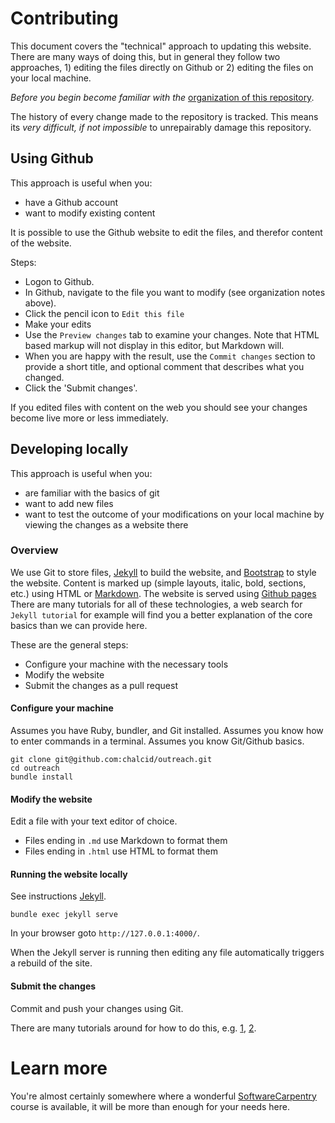 
# Contributing

This document covers the "technical" approach to updating this website. There are many ways of doing this, but in general they follow two approaches, 1) editing the files directly on Github or 2) editing the files on your local machine.

_Before you begin become familiar with the_ [organization of this repository](ORGANIZATION.md).

The history of every change made to the repository is tracked.  This means its _very difficult, if not impossible_ to unrepairably damage this repository.

## Using Github

This approach is useful when you:

* have a Github account
* want to modify existing content

It is possible to use the Github website to edit the files, and therefor content of the website.

Steps:

* Logon to Github.
* In Github, navigate to the file you want to modify (see organization notes above).
* Click the pencil icon to `Edit this file`
* Make your edits
* Use the `Preview changes` tab to examine your changes. Note that HTML based markup will not display in this editor, but Markdown will.
* When you are happy with the result, use the `Commit changes` section to provide a short title, and optional comment that describes what you changed.
* Click the 'Submit changes'.

If you edited files with content on the web you should see your changes become live more or less immediately.

## Developing locally

This approach is useful when you:

* are familiar with the basics of git
* want to add new files
* want to test the outcome of your modifications on your local machine by viewing the changes as a website there

### Overview

We use Git to store files, [Jekyll](https://jekyllrb.com/) to build the website, and [Bootstrap](https://getbootstrap.com/docs/4.0/getting-started/introduction/) to style the website. Content is marked up (simple layouts, italic, bold, sections, etc.) using HTML or [Markdown](https://guides.github.com/features/mastering-markdown/). The website is served using [Github pages](https://pages.github.com/) There are many tutorials for all of these technologies, a web search for `Jekyll tutorial` for example will find you a better explanation of the core basics than we can provide here.  

These are the general steps:

* Configure your machine with the necessary tools 
* Modify the website
* Submit the changes as a pull request

#### Configure your machine

Assumes you have Ruby, bundler, and Git installed.  Assumes you know how to enter commands in a terminal.  Assumes you know Git/Github basics.


```  
git clone git@github.com:chalcid/outreach.git
cd outreach
bundle install
```

#### Modify the website

Edit a file with your text editor of choice.  

* Files ending in `.md` use Markdown to format them
* Files ending in `.html` use HTML to format them

#### Running the website locally

See instructions [Jekyll](https://jekyllrb.com/). 

```
bundle exec jekyll serve
```

In your browser goto `http://127.0.0.1:4000/`. 

When the Jekyll server is running then editing any file automatically triggers a rebuild of the site.

#### Submit the changes

Commit and push your changes using Git. 

There are many tutorials around for how to do this, e.g. [1](https://try.github.io/levels/1/challenges/1), [2](https://help.github.com/articles/git-and-github-learning-resources/).

# Learn more

You're almost certainly somewhere where a wonderful [SoftwareCarpentry](https://software-carpentry.org/) course is available, it will be more than enough for your needs here. 

